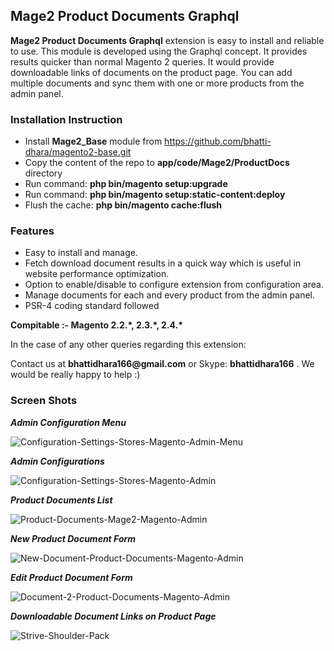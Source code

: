 <h2><b>Mage2 Product Documents Graphql</b></h2>


<p><b>Mage2 Product Documents Graphql</b> extension is easy to install and reliable to use. This module is developed using the Graphql concept. It provides results quicker than normal Magento 2 queries. It would provide downloadable links of documents on the product page. You can add multiple documents and sync them with one or more products from the admin panel.</p>

<h3><b>Installation Instruction</b></h3>
<ul>
<li>Install <b>Mage2_Base</b> module from <a href="https://github.com/bhatti-dhara/magento2-base.git">https://github.com/bhatti-dhara/magento2-base.git</a></li>
<li>Copy the content of the repo to <b>app/code/Mage2/ProductDocs</b> directory</li>
<li>Run command: <b>php bin/magento setup:upgrade</b></li>
<li>Run command: <b>php bin/magento setup:static-content:deploy</b></li>
<li>Flush the cache: <b>php bin/magento cache:flush</b></li>
</ul>

<h3><b>Features</b></h3>
<ul>
<li>Easy to install and manage.</li>
<li>Fetch download document results in a quick way which is useful in website performance optimization.</li>
<li>Option to enable/disable to configure extension from configuration area.</li>
<li>Manage documents for each and every product from the admin panel.</li>
<li>PSR-4 coding standard followed</li>
</ul>

<p><b>Compitable :- </b> <b>Magento 2.2.*, 2.3.*, 2.4.* </b></p>

<p>In the case of any other queries regarding this extension:</p>
<p>Contact us at <b>bhattidhara166@gmail.com</b> or Skype: <b>bhattidhara166</b> . We would be really happy to help :)</p>

<h3><b>Screen Shots</b></h3>

<p><b><i>Admin Configuration Menu</i></b></p>
<img src="https://user-images.githubusercontent.com/17154042/113543955-09e5f380-9605-11eb-9484-6debe40895a3.png" alt="Configuration-Settings-Stores-Magento-Admin-Menu"/>

<p><b><i>Admin Configurations</i></b></p>
<img src="https://user-images.githubusercontent.com/17154042/113544261-8ed10d00-9605-11eb-9cef-8f1647bbc645.png" alt="Configuration-Settings-Stores-Magento-Admin"/>

<p><b><i>Product Documents List</i></b></p>
<img src="https://user-images.githubusercontent.com/17154042/113544291-9e505600-9605-11eb-9973-7f629708d546.png" alt="Product-Documents-Mage2-Magento-Admin"/>

<p><b><i>New Product Document Form</i></b></p>
<img src="https://user-images.githubusercontent.com/17154042/113544302-a3ada080-9605-11eb-9db6-0cb1338708ea.png" alt="New-Document-Product-Documents-Magento-Admin"/>

<p><b><i>Edit Product Document Form</i></b></p>
<img src="https://user-images.githubusercontent.com/17154042/113544309-a7d9be00-9605-11eb-89a8-c7beb3998016.png" alt="Document-2-Product-Documents-Magento-Admin"/>

<p><b><i>Downloadable Document Links on Product Page</i></b></p>
<img src="https://user-images.githubusercontent.com/17154042/113544396-cb9d0400-9605-11eb-8821-2f8ed9165561.png" alt="Strive-Shoulder-Pack"/>
